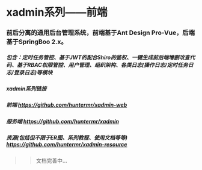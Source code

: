 # xadmin系列——前端

### 前后分离的通用后台管理系统，前端基于Ant Design Pro-Vue，后端基于SpringBoo 2.x。

##### 包含：定时任务管控、基于JWT的配合Shiro的鉴权、一键生成前后端增删改查代码、基于RBAC权限管控、用户管理、组织架构、各类日志(操作日志/定时任务日志/登录日志)等模块

##### xadmin系列链接
##### 前端 https://github.com/huntermr/xadmin-web
##### 服务端 https://github.com/huntermr/xadmin
##### 资源(包括但不限于ER图、系列教程、使用文档等等) https://github.com/huntermr/xadmin-resource

>> 文档完善中...
